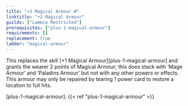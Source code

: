 ```yaml
---
title: "+2 Magical Armour #"
linktitle: "+2 Magical Armour"
guilds: ["Lammie Restricted"]
prerequisites: ["plus-1-magical-armour"]
requirements: []
replacement: true
ladder: "magical-armour"
---
```

This replaces the skill [+1 Magical Armour][plus-1-magical-armour] and grants the wearer 2 points of Magical Armour; this does stack with ‘Mage Armour’ and ‘Paladins Armour’ but not with any other powers or effects. This armour may only be repaired by tearing 1 power card to restore a location to full hits.

[plus-1-magical-armour]: {{< ref "plus-1-magical-armour" >}}